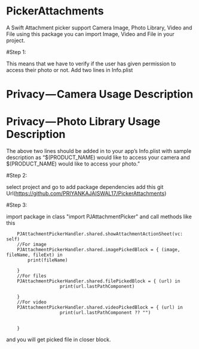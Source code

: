 # PickerAttachments


A Swift Attachment picker support Camera Image, Photo Library, Video and File using this package you can import Image, Video and File in your project.

#Step 1:

This means that we have to verify if the user has given permission to access their photo or not.
Add two lines in Info.plist
# Privacy — Camera Usage Description 
# Privacy — Photo Library Usage Description

The above two lines should be added in to your app’s Info.plist with sample description as “$(PRODUCT_NAME) would like to access your camera and $(PRODUCT_NAME) would like to access your photo.”


#Step 2: 

select project and go to add package dependencies add this git Url(https://github.com/PRIYANKAJAISWAL17/PickerAttachments)

#Step 3:

import package in class "import PJAttachmentPicker" and call methods like this


        PJAttachmentPickerHandler.shared.showAttachmentActionSheet(vc: self)
        //For image
        PJAttachmentPickerHandler.shared.imagePickedBlock = { (image, fileName, fileExt) in
            print(fileName)
           
        }
        //For files
        PJAttachmentPickerHandler.shared.filePickedBlock = { (url) in
                        print(url.lastPathComponent)
            
        }
        //For video
        PJAttachmentPickerHandler.shared.videoPickedBlock = { (url) in
                        print(url.lastPathComponent ?? "")
           
            
        }


and you will get picked file in closer block.



